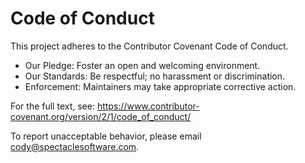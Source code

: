 # Code of Conduct

This project adheres to the Contributor Covenant Code of Conduct.

-   Our Pledge: Foster an open and welcoming environment.
-   Our Standards: Be respectful; no harassment or discrimination.
-   Enforcement: Maintainers may take appropriate corrective action.

For the full text, see: https://www.contributor-covenant.org/version/2/1/code_of_conduct/

To report unacceptable behavior, please email cody@spectaclesoftware.com.
